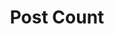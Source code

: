 ---
title: Post Count
position_number: 1.3
type: get
description: Generates hashtags from an image provided.
left_code_blocks:
  - code_block: |-
        curl --request GET \
        --url 'https://hashtag5.p.rapidapi.com/api/v1/tag/count?tag=insta' \
        --header 'X-RapidAPI-Host: hashtag5.p.rapidapi.com' \
        --header 'X-RapidAPI-Key: YOUR_API_KEY'
    title: Curl
    language: bash

  - code_block: |-
        const axios = require("axios");

        const options = {
        method: 'GET',
        url: 'https://hashtag5.p.rapidapi.com/api/v1/tag/count',
        params: {tag: 'insta'},
        headers: {
            'X-RapidAPI-Key': 'YOUR_API_KEY',
            'X-RapidAPI-Host': 'hashtag5.p.rapidapi.com'
        }
        };

        axios.request(options).then(function (response) {
            console.log(response.data);
        }).catch(function (error) {
            console.error(error);
        });
    title: Node.js
    language: javascript
  - code_block: |-
        val client = OkHttpClient()

        val request = Request.Builder()
            .url("https://hashtag5.p.rapidapi.com/api/v1/tag/count?tag=insta")
            .get()
            .addHeader("X-RapidAPI-Key", "YOUR_API_KEY")
            .addHeader("X-RapidAPI-Host", "hashtag5.p.rapidapi.com")
            .build()

        val response = client.newCall(request).execute()
    title: Kotlin
    language: kotlin

  - code_block: |-
        package main

        import (
            "fmt"
            "net/http"
            "io/ioutil"
        )

        func main() {

            url := "https://hashtag5.p.rapidapi.com/api/v1/tag/count?tag=insta"

            req, _ := http.NewRequest("GET", url, nil)

            req.Header.Add("X-RapidAPI-Key", "YOUR_API_KEY")
            req.Header.Add("X-RapidAPI-Host", "hashtag5.p.rapidapi.com")

            res, _ := http.DefaultClient.Do(req)

            defer res.Body.Close()
            body, _ := ioutil.ReadAll(res.Body)

            fmt.Println(res)
            fmt.Println(string(body))

        }
    title: Go
    language: go
right_code_blocks:
  - code_block: |2-
        {
            "count": 149866852
        }   
    title: Response
    language: json
  - code_block: |2-
        {
            "timestamp": "2022-12-31T07:17:53.127+00:00",
            "status": 404,
            "error": "Failed to get tags",
            "path": "/api/v1/tag/count"
        }
    title: Error
    language: json
---